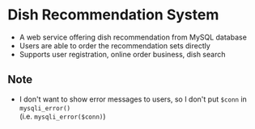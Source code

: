 # Dish Recommendation System
* A web service offering dish recommendation from MySQL database
* Users are able to order the recommendation sets directly
* Supports user registration, online order business, dish search  

## Note
* I don't want to show error messages to users, so I don't put `$conn` in `mysqli_error()`   
(i.e. `mysqli_error($conn)`) 

